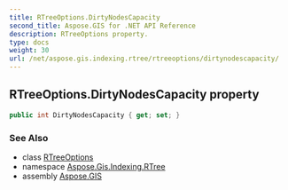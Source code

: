 ```yaml
---
title: RTreeOptions.DirtyNodesCapacity
second_title: Aspose.GIS for .NET API Reference
description: RTreeOptions property. 
type: docs
weight: 30
url: /net/aspose.gis.indexing.rtree/rtreeoptions/dirtynodescapacity/
---
```

## RTreeOptions.DirtyNodesCapacity property

```csharp
public int DirtyNodesCapacity { get; set; }
```

### See Also

* class [RTreeOptions](../)
* namespace [Aspose.Gis.Indexing.RTree](../../rtreeoptions/)
* assembly [Aspose.GIS](../../../)


